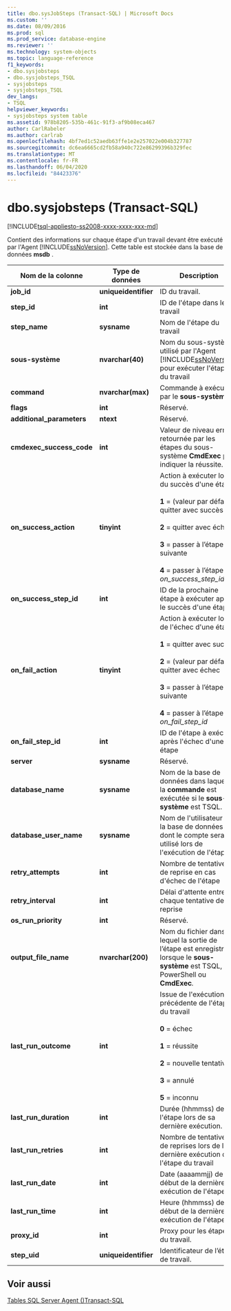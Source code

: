 ```yaml
---
title: dbo.sysJobSteps (Transact-SQL) | Microsoft Docs
ms.custom: ''
ms.date: 08/09/2016
ms.prod: sql
ms.prod_service: database-engine
ms.reviewer: ''
ms.technology: system-objects
ms.topic: language-reference
f1_keywords:
- dbo.sysjobsteps
- dbo.sysjobsteps_TSQL
- sysjobsteps
- sysjobsteps_TSQL
dev_langs:
- TSQL
helpviewer_keywords:
- sysjobsteps system table
ms.assetid: 978b8205-535b-461c-91f3-af9b08eca467
author: CarlRabeler
ms.author: carlrab
ms.openlocfilehash: 4bf7ed1c52aedb63ffe1e2e257022e004b327787
ms.sourcegitcommit: dc6ea6665cd2fb58a940c722e86299396b329fec
ms.translationtype: MT
ms.contentlocale: fr-FR
ms.lasthandoff: 06/04/2020
ms.locfileid: "84423376"
---
```

# <a name="dbosysjobsteps-transact-sql"></a>dbo.sysjobsteps (Transact-SQL)
[!INCLUDE[tsql-appliesto-ss2008-xxxx-xxxx-xxx-md](../../includes/tsql-appliesto-ss2008-xxxx-xxxx-xxx-md.md)]

  Contient des informations sur chaque étape d'un travail devant être exécuté par l'Agent [!INCLUDE[ssNoVersion](../../includes/ssnoversion-md.md)]. Cette table est stockée dans la base de données **msdb** .  
  
|Nom de la colonne|Type de données|Description|  
|-----------------|---------------|-----------------|  
|**job_id**|**uniqueidentifier**|ID du travail.|  
|**step_id**|**int**|ID de l'étape dans le travail|  
|**step_name**|**sysname**|Nom de l'étape du travail|  
|**sous-système**|**nvarchar(40)**|Nom du sous-système utilisé par l'Agent [!INCLUDE[ssNoVersion](../../includes/ssnoversion-md.md)] pour exécuter l'étape du travail|  
|**command**|**nvarchar(max)**|Commande à exécuter par le **sous-système**.|  
|**flags**|**int**|Réservé.|  
|**additional_parameters**|**ntext**|Réservé.|  
|**cmdexec_success_code**|**int**|Valeur de niveau erreur retournée par les étapes du sous-système **CmdExec** pour indiquer la réussite.|  
|**on_success_action**|**tinyint**|Action à exécuter lors du succès d'une étape<br /><br /> **1** = (valeur par défaut) quitter avec succès<br /><br /> **2** = quitter avec échec<br /><br /> **3** = passer à l’étape suivante<br /><br /> **4** = passer à l’étape _on_success_step_id_|
|**on_success_step_id**|**int**|ID de la prochaine étape à exécuter après le succès d'une étape|  
|**on_fail_action**|**tinyint**|Action à exécuter lors de l'échec d'une étape<br /><br /> **1** = quitter avec succès<br /><br /> **2** = (valeur par défaut) quitter avec échec<br /><br /> **3** = passer à l’étape suivante<br /><br /> **4** = passer à l’étape _on_fail_step_id_|
|**on_fail_step_id**|**int**|ID de l'étape à exécuter après l'échec d'une étape|  
|**server**|**sysname**|Réservé.|  
|**database_name**|**sysname**|Nom de la base de données dans laquelle la **commande** est exécutée si le **sous-système** est TSQL.|  
|**database_user_name**|**sysname**|Nom de l'utilisateur de la base de données dont le compte sera utilisé lors de l'exécution de l'étape|  
|**retry_attempts**|**int**|Nombre de tentatives de reprise en cas d'échec de l'étape|  
|**retry_interval**|**int**|Délai d'attente entre chaque tentative de reprise|  
|**os_run_priority**|**int**|Réservé.|  
|**output_file_name**|**nvarchar(200)**|Nom du fichier dans lequel la sortie de l’étape est enregistrée lorsque le **sous-système** est TSQL, PowerShell ou **CmdExec**_._|  
|**last_run_outcome**|**int**|Issue de l'exécution précédente de l'étape du travail<br /><br /> **0** = échec<br /><br /> **1** = réussite<br /><br /> **2** = nouvelle tentative<br /><br /> **3** = annulé<br /><br /> **5** = inconnu|  
|**last_run_duration**|**int**|Durée (hhmmss) de l'étape lors de sa dernière exécution.|  
|**last_run_retries**|**int**|Nombre de tentatives de reprises lors de la dernière exécution de l'étape du travail|  
|**last_run_date**|**int**|Date (aaaammjj) de début de la dernière exécution de l'étape.|  
|**last_run_time**|**int**|Heure (hhmmss) de début de la dernière exécution de l'étape.|  
|**proxy_id**|**int**|Proxy pour les étapes du travail.|  
|**step_uid**|**uniqueidentifier**|Identificateur de l’étape de travail.|  
  
## <a name="see-also"></a>Voir aussi  
 [Tables SQL Server Agent &#40;&#41;Transact-SQL](../../relational-databases/system-tables/sql-server-agent-tables-transact-sql.md)  
  
  
